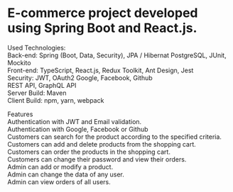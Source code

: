 
# E-commerce project developed using Spring Boot and React.js.
Used Technologies:  
Back-end: Spring (Boot, Data, Security), JPA / Hibernat  PostgreSQL, JUnit, Mockito  
Front-end: TypeScript, React.js, Redux Toolkit, Ant Design, Jest  
Security: JWT, OAuth2 Google, Facebook, Github  
REST API, GraphQL API    
Server Build: Maven    
Client Build: npm, yarn, webpack  

Features  
Authentication with JWT and Email validation.  
Authentication with Google, Facebook or Github  
Customers can search for the product according to the specified criteria.  
Customers can add and delete products from the shopping cart.  
Customers can order the products in the shopping cart.  
Customers can change their password and view their orders.  
Admin can add or modify a product.  
Admin can change the data of any user.  
Admin can view orders of all users.  

